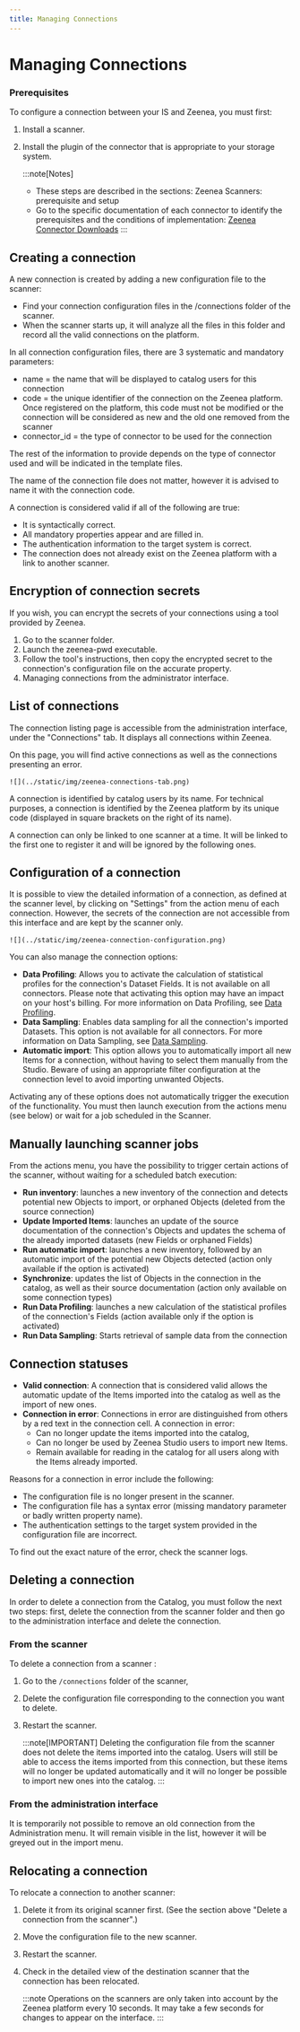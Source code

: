 ```yaml
---
title: Managing Connections
---
```


# Managing Connections

### Prerequisites  

To configure a connection between your IS and Zeenea, you must first: 

1. Install a scanner.
2. Install the plugin of the connector that is appropriate to your storage system.

    :::note[Notes]
    * These steps are described in the sections: Zeenea Scanners: prerequisite and setup
    * Go to the specific documentation of each connector to identify the prerequisites and the conditions of implementation: [Zeenea Connector Downloads](./zeenea-connectors-list.md)
    ::: 

## Creating a connection

A new connection is created by adding a new configuration file to the scanner:

* Find your connection configuration files in the /connections folder of the scanner.
* When the scanner starts up, it will analyze all the files in this folder and record all the valid connections on the platform.

In all connection configuration files, there are 3 systematic and mandatory parameters: 

* name = the name that will be displayed to catalog users for this connection 
* code = the unique identifier of the connection on the Zeenea platform. Once registered on the platform, this code must not be modified or the connection will be considered as new and the old one removed from the scanner
* connector_id = the type of connector to be used for the connection

The rest of the information to provide depends on the type of connector used and will be indicated in the template files. 

The name of the connection file does not matter, however it is advised to name it with the connection code.

A connection is considered valid if all of the following are true: 

* It is syntactically correct.
* All mandatory properties appear and are filled in.
* The authentication information to the target system is correct.
* The connection does not already exist on the Zeenea platform with a link to another scanner.

## Encryption of connection secrets

If you wish, you can encrypt the secrets of your connections using a tool provided by Zeenea. 

1. Go to the scanner folder.
2. Launch the zeenea-pwd executable. 
3. Follow the tool's instructions, then copy the encrypted secret to the connection's configuration file on the accurate property.
4. Managing connections from the administrator interface.

## List of connections

The connection listing page is accessible from the administration interface, under the "Connections" tab. It displays all connections within Zeenea. 

On this page, you will find active connections as well as the connections presenting an error.

    ![](../static/img/zeenea-connections-tab.png)
A connection is identified by catalog users by its name. For technical purposes, a connection is identified by the Zeenea platform by its unique code (displayed in square brackets on the right of its name). 

A connection can only be linked to one scanner at a time. It will be linked to the first one to register it and will be ignored by the following ones.

## Configuration of a connection

It is possible to view the detailed information of a connection, as defined at the scanner level, by clicking on "Settings" from the action menu of each connection. However, the secrets of the connection are not accessible from this interface and are kept by the scanner only.

    ![](../static/img/zeenea-connection-configuration.png)

You can also manage the connection options: 

* **Data Profiling**: Allows you to activate the calculation of statistical profiles for the connection's Dataset Fields. It is not available on all connectors. Please note that activating this option may have an impact on your host's billing. For more information on Data Profiling, see [Data Profiling](./zeenea-data-profiling.md).
* **Data Sampling**: Enables data sampling for all the connection's imported Datasets. This option is not available for all connectors. For more information on Data Sampling, see [Data Sampling](./zeenea-data-sampling.md).
* **Automatic import**: This option allows you to automatically import all new Items for a connection, without having to select them manually from the Studio. Beware of using an appropriate filter configuration at the connection level to avoid importing unwanted Objects.
 
Activating any of these options does not automatically trigger the execution of the functionality. You must then launch execution from the actions menu (see below) or wait for a job scheduled in the Scanner.

## Manually launching scanner jobs

From the actions menu, you have the possibility to trigger certain actions of the scanner, without waiting for a scheduled batch execution: 

* **Run inventory**: launches a new inventory of the connection and detects potential new Objects to import, or orphaned Objects (deleted from the source connection)
* **Update Imported Items**: launches an update of the source documentation of the connection's Objects and updates the schema of the already imported datasets (new Fields or orphaned Fields)
* **Run automatic import**: launches a new inventory, followed by an automatic import of the potential new Objects detected (action only available if the option is activated)
* **Synchronize**: updates the list of Objects in the connection in the catalog, as well as their source documentation (action only available on some connection types)
* **Run Data Profiling**: launches a new calculation of the statistical profiles of the connection's Fields (action available only if the option is activated)
* **Run Data Sampling**: Starts retrieval of sample data from the connection

## Connection statuses

* **Valid connection**: A connection that is considered valid allows the automatic update of the Items imported into the catalog as well as the import of new ones.
* **Connection in error**: Connections in error are distinguished from others by a red text in the connection cell. A connection in error:
    * Can no longer update the items imported into the catalog,
    * Can no longer be used by Zeenea Studio users to import new Items.
    * Remain available for reading in the catalog for all users along with the Items already imported. 

Reasons for a connection in error include the following: 
* The configuration file is no longer present in the scanner.
* The configuration file has a syntax error (missing mandatory parameter or badly written property name).
* The authentication settings to the target system provided in the configuration file are incorrect.

To find out the exact nature of the error, check the scanner logs.

## Deleting a connection  

In order to delete a connection from the Catalog, you must follow the next two steps: first, delete the connection from the scanner folder and then go to the administration interface and delete the connection.

### From the scanner

To delete a connection from a scanner : 

1. Go to the `/connections` folder of the scanner, 
2. Delete the configuration file corresponding to the connection you want to delete.
3. Restart the scanner. 

    :::note[IMPORTANT]
    Deleting the configuration file from the scanner does not delete the items imported into the catalog. Users will still be able to access the items imported from this connection, but these items will no longer be updated automatically and it will no longer be possible to import new ones into the catalog.
    ::: 

### From the administration interface  

It is temporarily not possible to remove an old connection from the Administration menu. It will remain visible in the list, however it will be greyed out in the import menu.

## Relocating a connection   

To relocate a connection to another scanner: 

1. Delete it from its original scanner first. (See the section above "Delete a connection from the scanner".)
2. Move the configuration file to the new scanner.
3. Restart the scanner.
4. Check in the detailed view of the destination scanner that the connection has been relocated. 

    :::note
    Operations on the scanners are only taken into account by the Zeenea platform every 10 seconds. It may take a few seconds for changes to appear on the interface.
    :::
